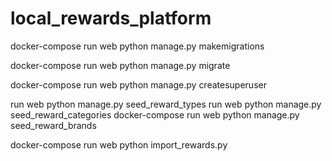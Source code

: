 # local_rewards_platform

docker-compose run web python manage.py makemigrations

docker-compose run web python manage.py migrate

docker-compose run web python manage.py createsuperuser

run web python manage.py seed_reward_types
run web python manage.py seed_reward_categories
docker-compose run web python manage.py seed_reward_brands


docker-compose run web python import_rewards.py